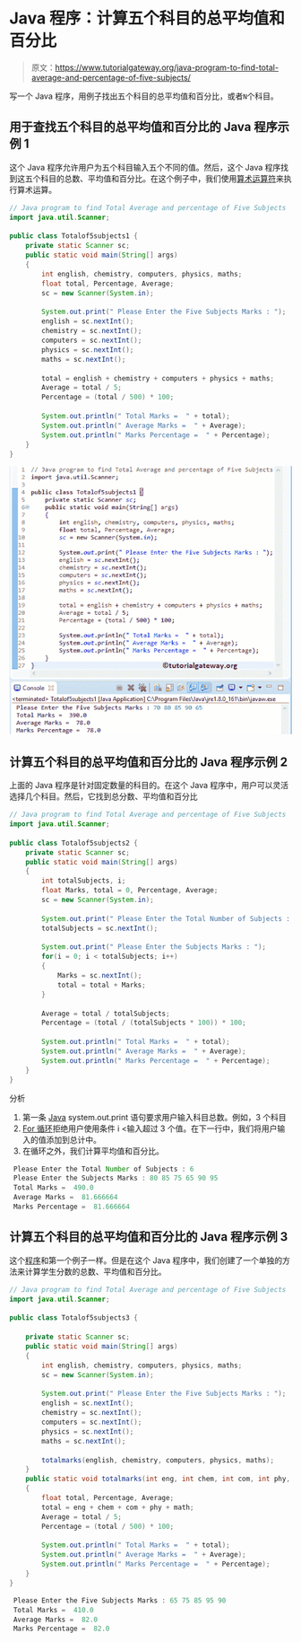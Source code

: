 # Java 程序：计算五个科目的总平均值和百分比

> 原文：<https://www.tutorialgateway.org/java-program-to-find-total-average-and-percentage-of-five-subjects/>

写一个 Java 程序，用例子找出五个科目的总平均值和百分比，或者`N`个科目。

## 用于查找五个科目的总平均值和百分比的 Java 程序示例 1

这个 Java 程序允许用户为五个科目输入五个不同的值。然后，这个 Java 程序找到这五个科目的总数、平均值和百分比。在这个例子中，我们使用[算术运算符](https://www.tutorialgateway.org/java-arithmetic-operators/)来执行算术运算。

```java
// Java program to find Total Average and percentage of Five Subjects
import java.util.Scanner;

public class Totalof5subjects1 {
	private static Scanner sc;
	public static void main(String[] args) 
	{
		int english, chemistry, computers, physics, maths; 
	    float total, Percentage, Average;
		sc = new Scanner(System.in);

		System.out.print(" Please Enter the Five Subjects Marks : ");
		english = sc.nextInt();	
		chemistry = sc.nextInt();	
		computers = sc.nextInt();	
		physics = sc.nextInt();	
		maths = sc.nextInt();	

		total = english + chemistry + computers + physics + maths;
		Average = total / 5;
	    Percentage = (total / 500) * 100;

	    System.out.println(" Total Marks =  " + total);
	    System.out.println(" Average Marks =  " + Average);
	    System.out.println(" Marks Percentage =  " + Percentage);
	}
}
```

![Java program to find Total Average and percentage of Five Subjects 1](img/9a58ddacc5aad7323396a05aa22f7f2e.png)

## 计算五个科目的总平均值和百分比的 Java 程序示例 2

上面的 Java 程序是针对固定数量的科目的。在这个 Java 程序中，用户可以灵活选择几个科目。然后，它找到总分数、平均值和百分比

```java
// Java program to find Total Average and percentage of Five Subjects
import java.util.Scanner;

public class Totalof5subjects2 {
	private static Scanner sc;
	public static void main(String[] args) 
	{
		int totalSubjects, i;
	    float Marks, total = 0, Percentage, Average;
		sc = new Scanner(System.in);

		System.out.print(" Please Enter the Total Number of Subjects : ");
		totalSubjects = sc.nextInt();

		System.out.print(" Please Enter the Subjects Marks : ");
		for(i = 0; i < totalSubjects; i++)
		{
			Marks = sc.nextInt();
			total = total + Marks;
		}

		Average = total / totalSubjects;
	    Percentage = (total / (totalSubjects * 100)) * 100;

	    System.out.println(" Total Marks =  " + total);
	    System.out.println(" Average Marks =  " + Average);
	    System.out.println(" Marks Percentage =  " + Percentage);
	}
}
```

分析

1.  第一条 [Java](https://www.tutorialgateway.org/java-tutorial/) system.out.print 语句要求用户输入科目总数。例如，3 个科目
2.  [For 循环](https://www.tutorialgateway.org/java-for-loop/)拒绝用户使用条件 i <输入超过 3 个值。在下一行中，我们将用户输入的值添加到总计中。
3.  在循环之外，我们计算平均值和百分比。

```java
 Please Enter the Total Number of Subjects : 6
 Please Enter the Subjects Marks : 80 85 75 65 90 95
 Total Marks =  490.0
 Average Marks =  81.666664
 Marks Percentage =  81.666664
```

## 计算五个科目的总平均值和百分比的 Java 程序示例 3

这个[程序](https://www.tutorialgateway.org/learn-java-programs/)和第一个例子一样。但是在这个 Java 程序中，我们创建了一个单独的方法来计算学生分数的总数、平均值和百分比。

```java
// Java program to find Total Average and percentage of Five Subjects
import java.util.Scanner;

public class Totalof5subjects3 {

	private static Scanner sc;
	public static void main(String[] args) 
	{
		int english, chemistry, computers, physics, maths; 	    
		sc = new Scanner(System.in);

		System.out.print(" Please Enter the Five Subjects Marks : ");
		english = sc.nextInt();	
		chemistry = sc.nextInt();	
		computers = sc.nextInt();	
		physics = sc.nextInt();	
		maths = sc.nextInt();	

		totalmarks(english, chemistry, computers, physics, maths);
	}	
	public static void totalmarks(int eng, int chem, int com, int phy, int math)
	{
		float total, Percentage, Average;
		total = eng + chem + com + phy + math;
		Average = total / 5;
	    Percentage = (total / 500) * 100;

	    System.out.println(" Total Marks =  " + total);
	    System.out.println(" Average Marks =  " + Average);
	    System.out.println(" Marks Percentage =  " + Percentage);
	}
}
```

```java
 Please Enter the Five Subjects Marks : 65 75 85 95 90
 Total Marks =  410.0
 Average Marks =  82.0
 Marks Percentage =  82.0
```